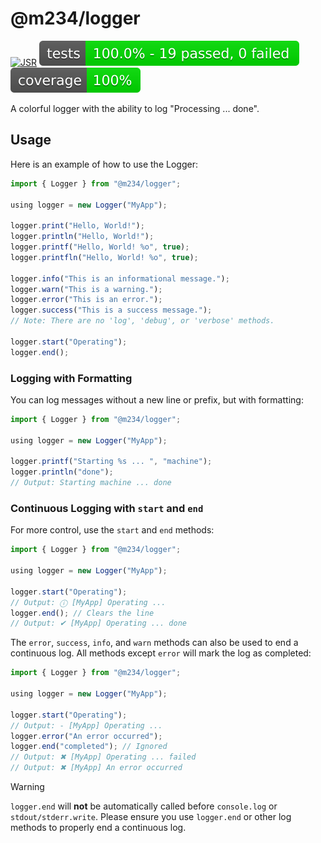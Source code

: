 # @m234/logger

[![JSR](https://jsr.io/badges/@m234/logger)](https://jsr.io/@m234/logger)
![Tests](./assets/badge-tests.svg) ![Tests coverage](./assets/badge-cov.svg)

A colorful logger with the ability to log "Processing ... done".

## Usage

Here is an example of how to use the Logger:

```ts
import { Logger } from "@m234/logger";

using logger = new Logger("MyApp");

logger.print("Hello, World!");
logger.println("Hello, World!");
logger.printf("Hello, World! %o", true);
logger.printfln("Hello, World! %o", true);

logger.info("This is an informational message.");
logger.warn("This is a warning.");
logger.error("This is an error.");
logger.success("This is a success message.");
// Note: There are no 'log', 'debug', or 'verbose' methods.

logger.start("Operating");
logger.end();
```

### Logging with Formatting

You can log messages without a new line or prefix, but with formatting:

```ts
import { Logger } from "@m234/logger";

using logger = new Logger("MyApp");

logger.printf("Starting %s ... ", "machine");
logger.println("done");
// Output: Starting machine ... done
```

### Continuous Logging with `start` and `end`

For more control, use the `start` and `end` methods:

```ts
import { Logger } from "@m234/logger";

using logger = new Logger("MyApp");

logger.start("Operating");
// Output: ⓘ [MyApp] Operating ...
logger.end(); // Clears the line
// Output: ✔ [MyApp] Operating ... done
```

The `error`, `success`, `info`, and `warn` methods can also be used to end a
continuous log. All methods except `error` will mark the log as completed:

```ts
import { Logger } from "@m234/logger";

using logger = new Logger("MyApp");

logger.start("Operating");
// Output: - [MyApp] Operating ...
logger.error("An error occurred");
logger.end("completed"); // Ignored
// Output: ✖ [MyApp] Operating ... failed
// Output: ✖ [MyApp] An error occurred
```

> [!WARNING]
> `logger.end` will **not** be automatically called before `console.log` or
> `stdout/stderr.write`. Please ensure you use `logger.end` or other log methods
> to properly end a continuous log.
